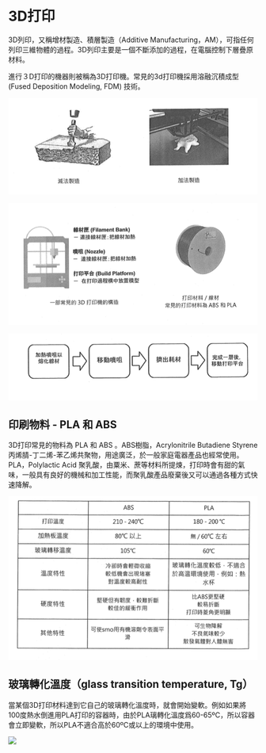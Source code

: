 # 3D打印

3D列印，又稱增材製造、積層製造（Additive Manufacturing，AM），可指任何列印三維物體的過程。3D列印主要是一個不斷添加的過程，在電腦控制下層疊原材料。

進行３D打印的機器則被稱為3D打印機。常見的3d打印機採用溶融沉積成型(Fused Deposition Modeling, FDM) 技術。

![3d-1.png]

![3d-2.png]

![3d-3.png]

[3d-1.png]: ./3d-1.png
[3d-2.png]: ./3d-2.png
[3d-3.png]: ./3d-3.png

## 印刷物料 - PLA 和 ABS

3D打印常見的物料為 PLA 和 ABS 。ABS樹脂，Acrylonitrile Butadiene Styrene 丙烯腈-丁二烯-苯乙烯共聚物，用途廣泛，於一般家庭電器產品也經常使用。
PLA，Polylactic Acid 聚乳酸，由粟米、蔗等材料所提煉，打印時會有甜的氣味，一般具有良好的機械和加工性能，而聚乳酸產品廢棄後又可以通過各種方式快速降解。

![3d-4]

[3d-4]: ./3d-4.png

## 玻璃轉化溫度（glass transition temperature, Tg）
當某個3D打印材料達到它自己的玻璃轉化溫度時，就會開始變軟。例如如果將100度熱水倒進用PLA打印的容器時，由於PLA璃轉化溫度爲60-65ºC，所以容器會立即變軟，所以PLA不適合高於60ºC或以上的環境中使用。

[![](http://img.youtube.com/vi/Vx0Z6LplaMU/0.jpg)](http://www.youtube.com/watch?v=Vx0Z6LplaMU&t=0m51s "3D Printing")
